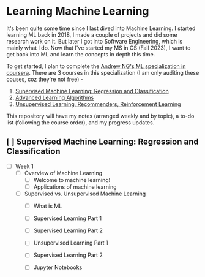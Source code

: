 # Learning Machine Learning

It's been quite some time since I last dived into Machine Learning. I started learning ML back in 2018, I made a couple of projects and did some research work on it. But later I got into Software Engineering, which is mainly what I do. Now that I've started my MS in CS (Fall 2023), I want to get back into ML and learn the concepts in depth this time.

To get started, I plan to complete the [Andrew NG's ML specialization in coursera](https://www.coursera.org/specializations/machine-learning-introduction). There are 3 courses in this specialization (I am only auditing these couses, coz they're not free) - 

1. [Supervised Machine Learning: Regression and Classification](https://www.coursera.org/learn/machine-learning?specialization=machine-learning-introduction)
2. [Advanced Learning Algorithms](https://www.coursera.org/learn/advanced-learning-algorithms?specialization=machine-learning-introduction)
3. [Unsupervised Learning, Recommenders, Reinforcement Learning](https://www.coursera.org/learn/unsupervised-learning-recommenders-reinforcement-learning?specialization=machine-learning-introduction)

This repository will have my notes (arranged weekly and by topic), a to-do list (following the course order), and my progress updates.

## [ ] Supervised Machine Learning: Regression and Classification

- [ ] Week 1
    - [ ] Overview of Machine Learning
        - [ ] Welcome to machine learning!
        - [ ] Applications of machine learning
    - [ ] Supervised vs. Unsupervised Machine Learning
        - [ ] What is ML
        - [ ] Supervised Learning Part 1
        - [ ] Supervised Learning Part 2
        - [ ] Unsupervised Learning Part 1
        - [ ] Supervised Learning Part 2
        - [ ] Jupyter Notebooks



